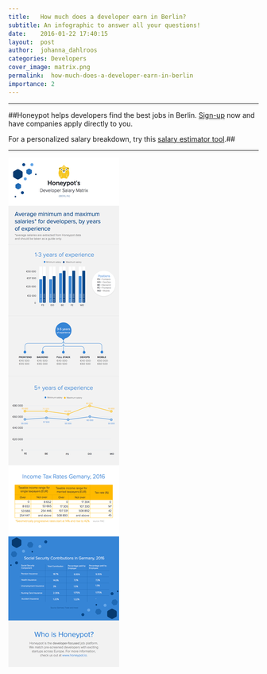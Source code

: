 ```yaml
---
title:   How much does a developer earn in Berlin?
subtitle: An infographic to answer all your questions!
date:    2016-01-22 17:40:15
layout:  post
author:  johanna_dahlroos
categories: Developers
cover_image: matrix.png
permalink:  how-much-does-a-developer-earn-in-berlin
importance: 2
---
```


* * *

##Honeypot helps developers find the best jobs in Berlin. [Sign-up][1] now and have companies apply directly to you. 

For a personalized salary breakdown, try this [salary estimator tool][2].##

* * *

![developer-salaries-berlin](/assets/images/how-much-does-a-developer-earn.png)

[1]: https://www.honeypot.io/users/sign_up/?utm_source=blogsal
[2]: http://www.whatamiworth.io/